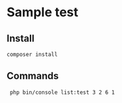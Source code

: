 # Sample test

## Install
``` composer install ```

## Commands
``` php bin/console list:test 3 2 6 1```
